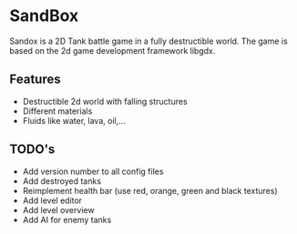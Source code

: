 # SandBox
Sandox is a 2D Tank battle game in a fully destructible world.
The game is based on the 2d game development framework libgdx.

## Features
- Destructible 2d world with falling structures
- Different materials
- Fluids like water, lava, oil,...

## TODO's
- Add version number to all config files
- Add destroyed tanks 
- Reimplement health bar (use red, orange, green and black textures)
- Add level editor
- Add level overview
- Add AI for enemy tanks